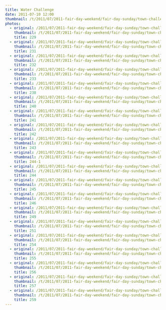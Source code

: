 ```yaml
---
title: Water Challenge
date: 2011-07-10 12:00
thumbnail: /t/2011/07/2011-fair-day-weekend/fair-day-sunday/town-challenge/water/229.jpg
photos:
  - original: /2011/07/2011-fair-day-weekend/fair-day-sunday/town-challenge/water/229.jpg
    thumbnail: /t/2011/07/2011-fair-day-weekend/fair-day-sunday/town-challenge/water/229.jpg
    title: 229
  - original: /2011/07/2011-fair-day-weekend/fair-day-sunday/town-challenge/water/231.jpg
    thumbnail: /t/2011/07/2011-fair-day-weekend/fair-day-sunday/town-challenge/water/231.jpg
    title: 231
  - original: /2011/07/2011-fair-day-weekend/fair-day-sunday/town-challenge/water/232.jpg
    thumbnail: /t/2011/07/2011-fair-day-weekend/fair-day-sunday/town-challenge/water/232.jpg
    title: 232
  - original: /2011/07/2011-fair-day-weekend/fair-day-sunday/town-challenge/water/233.jpg
    thumbnail: /t/2011/07/2011-fair-day-weekend/fair-day-sunday/town-challenge/water/233.jpg
    title: 233
  - original: /2011/07/2011-fair-day-weekend/fair-day-sunday/town-challenge/water/238.jpg
    thumbnail: /t/2011/07/2011-fair-day-weekend/fair-day-sunday/town-challenge/water/238.jpg
    title: 238
  - original: /2011/07/2011-fair-day-weekend/fair-day-sunday/town-challenge/water/240.jpg
    thumbnail: /t/2011/07/2011-fair-day-weekend/fair-day-sunday/town-challenge/water/240.jpg
    title: 240
  - original: /2011/07/2011-fair-day-weekend/fair-day-sunday/town-challenge/water/241.jpg
    thumbnail: /t/2011/07/2011-fair-day-weekend/fair-day-sunday/town-challenge/water/241.jpg
    title: 241
  - original: /2011/07/2011-fair-day-weekend/fair-day-sunday/town-challenge/water/242.jpg
    thumbnail: /t/2011/07/2011-fair-day-weekend/fair-day-sunday/town-challenge/water/242.jpg
    title: 242
  - original: /2011/07/2011-fair-day-weekend/fair-day-sunday/town-challenge/water/243.jpg
    thumbnail: /t/2011/07/2011-fair-day-weekend/fair-day-sunday/town-challenge/water/243.jpg
    title: 243
  - original: /2011/07/2011-fair-day-weekend/fair-day-sunday/town-challenge/water/244-1.jpg
    thumbnail: /t/2011/07/2011-fair-day-weekend/fair-day-sunday/town-challenge/water/244-1.jpg
    title: 244-1
  - original: /2011/07/2011-fair-day-weekend/fair-day-sunday/town-challenge/water/244.jpg
    thumbnail: /t/2011/07/2011-fair-day-weekend/fair-day-sunday/town-challenge/water/244.jpg
    title: 244
  - original: /2011/07/2011-fair-day-weekend/fair-day-sunday/town-challenge/water/245.jpg
    thumbnail: /t/2011/07/2011-fair-day-weekend/fair-day-sunday/town-challenge/water/245.jpg
    title: 245
  - original: /2011/07/2011-fair-day-weekend/fair-day-sunday/town-challenge/water/246.jpg
    thumbnail: /t/2011/07/2011-fair-day-weekend/fair-day-sunday/town-challenge/water/246.jpg
    title: 246
  - original: /2011/07/2011-fair-day-weekend/fair-day-sunday/town-challenge/water/249.jpg
    thumbnail: /t/2011/07/2011-fair-day-weekend/fair-day-sunday/town-challenge/water/249.jpg
    title: 249
  - original: /2011/07/2011-fair-day-weekend/fair-day-sunday/town-challenge/water/251.jpg
    thumbnail: /t/2011/07/2011-fair-day-weekend/fair-day-sunday/town-challenge/water/251.jpg
    title: 251
  - original: /2011/07/2011-fair-day-weekend/fair-day-sunday/town-challenge/water/254.jpg
    thumbnail: /t/2011/07/2011-fair-day-weekend/fair-day-sunday/town-challenge/water/254.jpg
    title: 254
  - original: /2011/07/2011-fair-day-weekend/fair-day-sunday/town-challenge/water/255.jpg
    thumbnail: /t/2011/07/2011-fair-day-weekend/fair-day-sunday/town-challenge/water/255.jpg
    title: 255
  - original: /2011/07/2011-fair-day-weekend/fair-day-sunday/town-challenge/water/256.jpg
    thumbnail: /t/2011/07/2011-fair-day-weekend/fair-day-sunday/town-challenge/water/256.jpg
    title: 256
  - original: /2011/07/2011-fair-day-weekend/fair-day-sunday/town-challenge/water/257.jpg
    thumbnail: /t/2011/07/2011-fair-day-weekend/fair-day-sunday/town-challenge/water/257.jpg
    title: 257
  - original: /2011/07/2011-fair-day-weekend/fair-day-sunday/town-challenge/water/259.jpg
    thumbnail: /t/2011/07/2011-fair-day-weekend/fair-day-sunday/town-challenge/water/259.jpg
    title: 259
---
```

